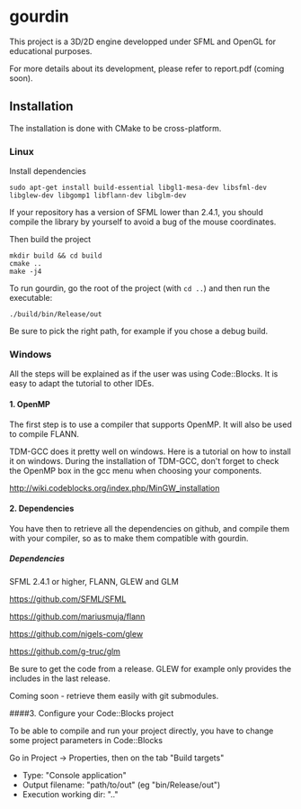 # gourdin

This project is a 3D/2D engine developped under SFML and OpenGL for educational
purposes.

For more details about its development, please refer to report.pdf (coming soon).

## Installation

The installation is done with CMake to be cross-platform.

### Linux

Install dependencies

```
sudo apt-get install build-essential libgl1-mesa-dev libsfml-dev libglew-dev libgomp1 libflann-dev libglm-dev
```

If your repository has a version of SFML lower than 2.4.1, you should compile the library by yourself to avoid a bug of the mouse coordinates.

Then build the project
```
mkdir build && cd build
cmake ..
make -j4
```

To run gourdin, go the root of the project (with `cd ..`) and then run the executable:
```
./build/bin/Release/out
```

Be sure to pick the right path, for example if you chose a debug build.

### Windows

All the steps will be explained as if the user was using Code::Blocks. It is easy to adapt the tutorial to other IDEs.

#### 1. OpenMP

The first step is to use a compiler that supports OpenMP. It will also be used to compile FLANN.

TDM-GCC does it pretty well on windows. Here is a tutorial on how to install it on windows. During the installation of TDM-GCC, don't forget to check the OpenMP box in the gcc menu when choosing your components.

http://wiki.codeblocks.org/index.php/MinGW_installation

#### 2. Dependencies

You have then to retrieve all the dependencies on github, and compile them with your compiler, so as to make them compatible with gourdin.

##### Dependencies

SFML 2.4.1 or higher, FLANN, GLEW and GLM

https://github.com/SFML/SFML

https://github.com/mariusmuja/flann

https://github.com/nigels-com/glew

https://github.com/g-truc/glm

Be sure to get the code from a release. GLEW for example only provides the includes in the last release.

Coming soon - retrieve them easily with git submodules.

####3. Configure your Code::Blocks project

To be able to compile and run your project directly, you have to change some project parameters in Code::Blocks

Go in Project -> Properties, then on the tab "Build targets"

* Type: "Console application"
* Output filename: "path/to/out" (eg "bin/Release/out")
* Execution working dir: "\.\."
